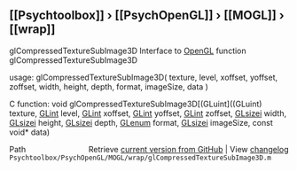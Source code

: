 ## [[Psychtoolbox]] &#8250; [[PsychOpenGL]] &#8250; [[MOGL]] &#8250; [[wrap]]

glCompressedTextureSubImage3D  Interface to [OpenGL](OpenGL) function glCompressedTextureSubImage3D  
  
usage:  glCompressedTextureSubImage3D( texture, level, xoffset, yoffset, zoffset, width, height, depth, format, imageSize, data )  
  
C function:  void glCompressedTextureSubImage3D[(GLuint]((GLuint) texture, [GLint](GLint) level, [GLint](GLint) xoffset, [GLint](GLint) yoffset, [GLint](GLint) zoffset, [GLsizei](GLsizei) width, [GLsizei](GLsizei) height, [GLsizei](GLsizei) depth, [GLenum](GLenum) format, [GLsizei](GLsizei) imageSize, const void\* data)  




<div class="code_header" style="text-align:right;">
  <span style="float:left;">Path&nbsp;&nbsp;</span> <span class="counter">Retrieve <a href=
  "https://raw.github.com/Psychtoolbox-3/Psychtoolbox-3/beta/Psychtoolbox/PsychOpenGL/MOGL/wrap/glCompressedTextureSubImage3D.m">current version from GitHub</a> | View <a href=
  "https://github.com/Psychtoolbox-3/Psychtoolbox-3/commits/beta/Psychtoolbox/PsychOpenGL/MOGL/wrap/glCompressedTextureSubImage3D.m">changelog</a></span>
</div>
<div class="code">
  <code>Psychtoolbox/PsychOpenGL/MOGL/wrap/glCompressedTextureSubImage3D.m</code>
</div>

